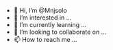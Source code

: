 - 👋 Hi, I’m @Mnjsolo
- 👀 I’m interested in ...
- 🌱 I’m currently learning ...
- 💞️ I’m looking to collaborate on ...
- 📫 How to reach me ...

<!---
Mnjsolo/Mnjsolo is a ✨ special ✨ repository because its `README.md` (this file) appears on your GitHub profile.
You can click the Preview link to take a look at your changes.
--->
